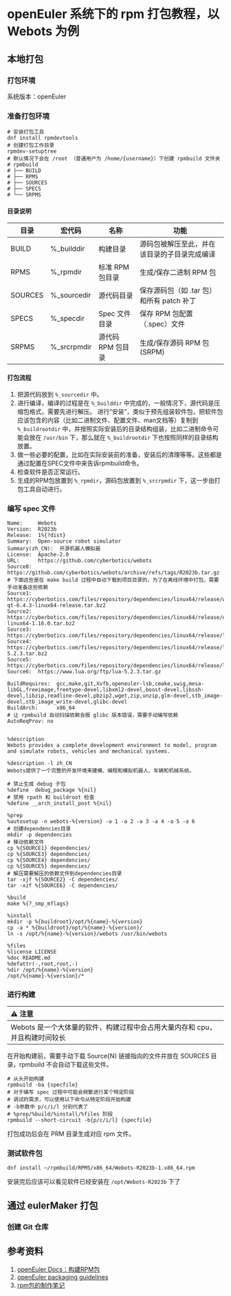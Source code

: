 # openEuler 系统下的 rpm 打包教程，以 Webots 为例
## 本地打包
### 打包环境
系统版本：openEuler
### 准备打包环境
```shell
# 安装打包工具
dnf install rpmdevtools
# 创建打包工作目录
rpmdev-setuptree
# 默认情况下会在 /root （普通用户为 /home/{username}）下创建 rpmbuild 文件夹
# rpmbuild
# ├── BUILD
# ├── RPMS
# ├── SOURCES
# ├── SPECS
# └── SRPMS
```
#### 目录说明
| 目录 | 宏代码 | 名称 | 功能 |
-------|--------|------|-------
| BUILD | %_builddir | 构建目录 | 源码包被解压至此，并在该目录的子目录完成编译 |
| RPMS | %_rpmdir  | 标准 RPM 包目录 | 生成/保存二进制 RPM 包 |
| SOURCES | %_sourcedir | 源代码目录 | 保存源码包（如 .tar 包）和所有 patch 补丁 |
| SPECS | %_specdir | Spec 文件目录 | 保存 RPM 包配置（.spec）文件 |
| SRPMS | %_srcrpmdir | 源代码 RPM 包目录 | 生成/保存源码 RPM 包(SRPM) |
#### 打包流程
1. 把源代码放到 `%_sourcedir` 中。
2. 进行编译，编译的过程是在 `%_builddir` 中完成的，一般情况下，源代码是压缩包格式，需要先进行解压。
进行“安装”，类似于预先组装软件包，把软件包应该包含的内容（比如二进制文件、配置文件、man文档等）复制到 `%_buildrootdir` 中，并按照实际安装后的目录结构组装，比如二进制命令可能会放在 `/usr/bin` 下，那么就在 `%_buildrootdir` 下也按照同样的目录结构放置。
3. 做一些必要的配置，比如在实际安装前的准备，安装后的清理等等。这些都是通过配置在SPEC文件中来告诉rpmbuild命令。
4. 检查软件是否正常运行。
5. 生成的RPM包放置到 `%_rpmdir`，源码包放置到 `%_srcrpmdir` 下，这一步由打包工具自动进行。
### 编写 spec 文件
```
Name:     Webots
Version:  R2023b
Release:  1%{?dist}
Summary:  Open-source robot simulator
Summary(zh_CN):  开源机器人模拟器
License:  Apache-2.0
URL:      https://github.com/cyberbotics/webots
Source0:  https://github.com/cyberbotics/webots/archive/refs/tags/R2023b.tar.gz
# 下面这些是在 make build 过程中自动下载到项目目录的，为了在离线环境中打包，需要手动准备这些依赖
Source1:  https://cyberbotics.com/files/repository/dependencies/linux64/release/webots-qt-6.4.3-linux64-release.tar.bz2
Source2:  https://cyberbotics.com/files/repository/dependencies/linux64/release/openal-linux64-1.16.0.tar.bz2
Source3:  https://cyberbotics.com/files/repository/dependencies/linux64/release/libOIS.1.4.tar.bz2
Source4:  https://cyberbotics.com/files/repository/dependencies/linux64/release/libassimp-5.2.3.tar.bz2
Source5:  https://cyberbotics.com/files/repository/dependencies/linux64/release/libpico.tar.bz2
Source6:  https://www.lua.org/ftp/lua-5.2.3.tar.gz

BuildRequires:  gcc,make,git,Xvfb,openeuler-lsb,cmake,swig,mesa-libGL,freeimage,freetype-devel,libxml2-devel,boost-devel,libssh-devel,libzip,readline-devel,pbzip2,wget,zip,unzip,glm-devel,stb_image-devel,stb_image_write-devel,glibc-devel
BuildArch:      x86_64
# 让 rpmbuild 自动扫描依赖会报 glibc 版本错误，需要手动编写依赖
AutoReqProv: no


%description
Webots provides a complete development environment to model, program and simulate robots, vehicles and mechanical systems.

%description -l zh_CN
Webots提供了一个完整的开发环境来建模、编程和模拟机器人、车辆和机械系统。

# 禁止生成 debug 子包
%define  debug_package %{nil}
# 禁用 rpath 和 buildroot 检查
%define __arch_install_post %{nil}

%prep
%autosetup -n webots-%{version} -a 1 -a 2 -a 3 -a 4 -a 5 -a 6
# 创建dependencies目录
mkdir -p dependencies
# 移动依赖文件
cp %{SOURCE1} dependencies/
cp %{SOURCE3} dependencies/
cp %{SOURCE4} dependencies/
cp %{SOURCE5} dependencies/
# 解压需要解压的依赖文件到dependencies目录
tar -xjf %{SOURCE2} -C dependencies/
tar -xzf %{SOURCE6} -C dependencies/

%build
make %{?_smp_mflags}

%install
mkdir -p %{buildroot}/opt/%{name}-%{version}
cp -a * %{buildroot}/opt/%{name}-%{version}/
ln -s /opt/%{name}-%{version}/webots /usr/bin/webots

%files
%license LICENSE
%doc README.md
%defattr(-,root,root,-)
%dir /opt/%{name}-%{version}
/opt/%{name}-%{version}/*
```
### 进行构建
| :warning: 注意 |
|:----------------------------|
| Webots 是一个大体量的软件，构建过程中会占用大量内存和 cpu，并且构建时间较长 |
在开始构建前，需要手动下载 Source{N} 链接指向的文件并放在 SOURCES 目录，rpmbuild 不会自动下载这些文件。
```shell
# 从头开始构建
rpmbuild -ba {specfile}
# 对于编写 spec 过程中可能会频繁进行某个特定阶段
# 调试的需求，可以使用以下命令从特定阶段开始构建
# -b参数中 p/c/i/l 分别代表了
# %prep/%build/%install/%files 阶段
rpmbuild --short-circuit -b{p/c/i/l} {specfile}
```
打包成功后会在 PRM 目录生成对应 rpm 文件。
### 测试软件包
```
dnf install ~/rpmbuild/RPMS/x86_64/Webots-R2023b-1.x86_64.rpm
```
安装完后应该可以看见软件已经安装在 `/opt/Webots-R2023b` 下了

## 通过 eulerMaker 打包
### 创建 Git 仓库

## 参考资料
1. [openEuler Docs：构建RPM包](https://docs.openeuler.org/zh/docs/24.03_LTS/docs/ApplicationDev/%E6%9E%84%E5%BB%BARPM%E5%8C%85.html)
2. [openEuler packaging guidelines](https://gitee.com/openeuler/community/blob/master/zh/contributors/packaging.md)
3. [rpm包的制作笔记](https://zhangguanzhang.github.io/2017/05/15/rpmbuild/#/rpm-%E4%B8%80%E4%BA%9B%E7%9F%A5%E8%AF%86)